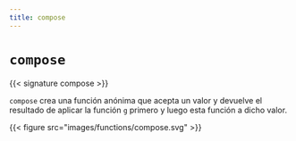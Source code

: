 ```yaml
---
title: compose
---
```


# `compose`

{{< signature compose >}}

`compose` crea una función anónima que acepta un valor y devuelve el resultado de aplicar la función `g` primero y luego esta función a dicho valor.

{{< figure src="images/functions/compose.svg" >}}
